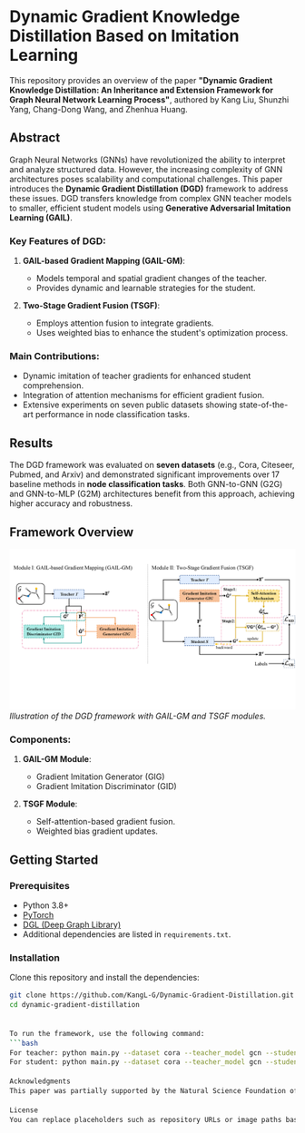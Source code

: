 # Dynamic Gradient Knowledge Distillation Based on Imitation Learning

This repository provides an overview of the paper **"Dynamic Gradient Knowledge Distillation: An Inheritance and Extension Framework for Graph Neural Network Learning Process"**, authored by Kang Liu, Shunzhi Yang, Chang-Dong Wang, and Zhenhua Huang.

## Abstract
Graph Neural Networks (GNNs) have revolutionized the ability to interpret and analyze structured data. However, the increasing complexity of GNN architectures poses scalability and computational challenges. This paper introduces the **Dynamic Gradient Distillation (DGD)** framework to address these issues. DGD transfers knowledge from complex GNN teacher models to smaller, efficient student models using **Generative Adversarial Imitation Learning (GAIL)**.

### Key Features of DGD:
1. **GAIL-based Gradient Mapping (GAIL-GM)**:
   - Models temporal and spatial gradient changes of the teacher.
   - Provides dynamic and learnable strategies for the student.

2. **Two-Stage Gradient Fusion (TSGF)**:
   - Employs attention fusion to integrate gradients.
   - Uses weighted bias to enhance the student's optimization process.

### Main Contributions:
- Dynamic imitation of teacher gradients for enhanced student comprehension.
- Integration of attention mechanisms for efficient gradient fusion.
- Extensive experiments on seven public datasets showing state-of-the-art performance in node classification tasks.

## Results
The DGD framework was evaluated on **seven datasets** (e.g., Cora, Citeseer, Pubmed, and Arxiv) and demonstrated significant improvements over 17 baseline methods in **node classification tasks**. Both GNN-to-GNN (G2G) and GNN-to-MLP (G2M) architectures benefit from this approach, achieving higher accuracy and robustness.

## Framework Overview
![DGD Framework](./images/DGD.png)  
*Illustration of the DGD framework with GAIL-GM and TSGF modules.*

### Components:
1. **GAIL-GM Module**:
   - Gradient Imitation Generator (GIG)
   - Gradient Imitation Discriminator (GID)

2. **TSGF Module**:
   - Self-attention-based gradient fusion.
   - Weighted bias gradient updates.

## Getting Started
### Prerequisites
- Python 3.8+
- [PyTorch](https://pytorch.org/)
- [DGL (Deep Graph Library)](https://www.dgl.ai/)
- Additional dependencies are listed in `requirements.txt`.

### Installation
Clone this repository and install the dependencies:
```bash
git clone https://github.com/KangL-G/Dynamic-Gradient-Distillation.git
cd dynamic-gradient-distillation


To run the framework, use the following command:
```bash
For teacher: python main.py --dataset cora --teacher_model gcn --student_model mlp --mode tea
For student: python main.py --dataset cora --teacher_model gcn --student_model mlp --mode stu

Acknowledgments
This paper was partially supported by the Natural Science Foundation of China (No. 62172166, 61772366, and 62276277) and the Guangdong Basic and Applied Basic Research Foundation (No. 2022A1515011380, 2022B1515120059).

License
You can replace placeholders such as repository URLs or image paths based on your specific needs. Let me know if you'd like assistance with anything else!
